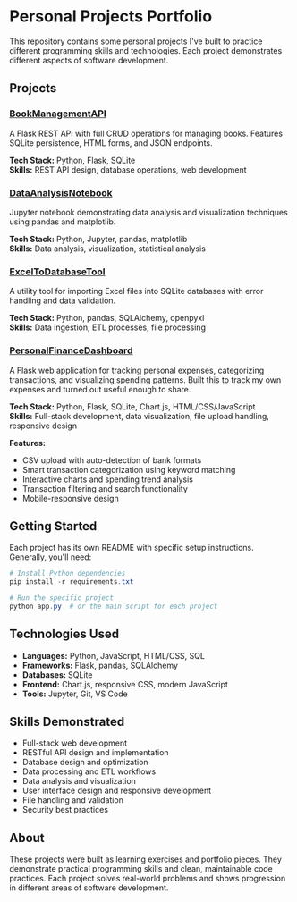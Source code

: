 ﻿# Personal Projects Portfolio

This repository contains some personal projects I've built to practice different programming skills and technologies. Each project demonstrates different aspects of software development.

## Projects

###  [BookManagementAPI](./BookManagementAPI/)
A Flask REST API with full CRUD operations for managing books. Features SQLite persistence, HTML forms, and JSON endpoints.

**Tech Stack:** Python, Flask, SQLite  
**Skills:** REST API design, database operations, web development

###  [DataAnalysisNotebook](./DataAnalysisNotebook/)
Jupyter notebook demonstrating data analysis and visualization techniques using pandas and matplotlib.

**Tech Stack:** Python, Jupyter, pandas, matplotlib  
**Skills:** Data analysis, visualization, statistical analysis

###  [ExcelToDatabaseTool](./ExcelToDatabaseTool/)
A utility tool for importing Excel files into SQLite databases with error handling and data validation.

**Tech Stack:** Python, pandas, SQLAlchemy, openpyxl  
**Skills:** Data ingestion, ETL processes, file processing

###  [PersonalFinanceDashboard](./PersonalFinanceDashboard/)
A Flask web application for tracking personal expenses, categorizing transactions, and visualizing spending patterns. Built this to track my own expenses and turned out useful enough to share.

**Tech Stack:** Python, Flask, SQLite, Chart.js, HTML/CSS/JavaScript  
**Skills:** Full-stack development, data visualization, file upload handling, responsive design

**Features:**
- CSV upload with auto-detection of bank formats
- Smart transaction categorization using keyword matching
- Interactive charts and spending trend analysis
- Transaction filtering and search functionality
- Mobile-responsive design

## Getting Started

Each project has its own README with specific setup instructions. Generally, you'll need:

```powershell
# Install Python dependencies
pip install -r requirements.txt

# Run the specific project
python app.py  # or the main script for each project
```

## Technologies Used

- **Languages:** Python, JavaScript, HTML/CSS, SQL
- **Frameworks:** Flask, pandas, SQLAlchemy
- **Databases:** SQLite
- **Frontend:** Chart.js, responsive CSS, modern JavaScript
- **Tools:** Jupyter, Git, VS Code

## Skills Demonstrated

- Full-stack web development
- RESTful API design and implementation
- Database design and optimization
- Data processing and ETL workflows
- Data analysis and visualization
- User interface design and responsive development
- File handling and validation
- Security best practices

## About

These projects were built as learning exercises and portfolio pieces. They demonstrate practical programming skills and clean, maintainable code practices. Each project solves real-world problems and shows progression in different areas of software development.
